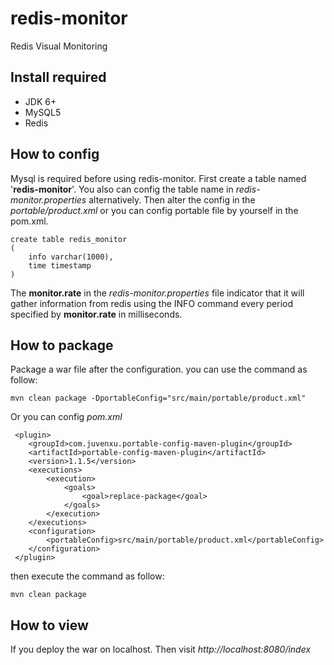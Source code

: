 # redis-monitor
Redis Visual Monitoring

## Install required
* JDK 6+
* MySQL5
* Redis

## How to config
Mysql is required before using redis-monitor. First create a table named '**redis-monitor**'.
You also can config the table name in *redis-monitor.properties* alternatively. Then alter the
config in the *portable/product.xml* or you can config portable file by yourself in the pom.xml.

    create table redis_monitor
    (
        info varchar(1000),
        time timestamp
    )

The **monitor.rate** in the *redis-monitor.properties* file indicator that it will gather information
from redis using the INFO command every period specified by **monitor.rate** in milliseconds.

## How to package
Package a war file after the configuration. you can use the command as follow:

    mvn clean package -DportableConfig="src/main/portable/product.xml"

Or you can config *pom.xml*

     <plugin>
        <groupId>com.juvenxu.portable-config-maven-plugin</groupId>
        <artifactId>portable-config-maven-plugin</artifactId>
        <version>1.1.5</version>
        <executions>
            <execution>
                <goals>
                    <goal>replace-package</goal>
                </goals>
            </execution>
        </executions>
        <configuration>
            <portableConfig>src/main/portable/product.xml</portableConfig>
        </configuration>
     </plugin>

then execute the command as follow:

    mvn clean package

## How to view
If you deploy the war on localhost. Then visit *http://localhost:8080/index*
